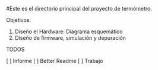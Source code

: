 #Este es el directorio principal del proyecto de termómetro.

Objetivos:
1) Diseño el Hardware: Diagrama esquemático
2) Diseño de firmware, simulación y depuración


TODOS

[ ] Informe
[ ] Better Readme
[ ] Trabajo
